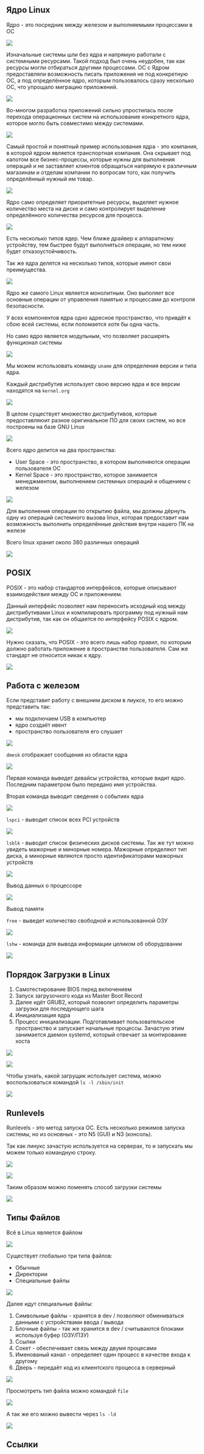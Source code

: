 
## Ядро Linux 

Ядро - это посредник между железом и выполняемыми процессами в ОС

![](_png/Pasted%20image%2020240716194853.png)

Изначальные системы шли без ядра и напрямую работали с системными ресурсами. Такой подход был очень неудобен, так как ресурсы могли отбираться другими процессами. ОС с Ядром предоставляли возможность писать приложения не под конкретную ОС, а под определённое ядро, которым пользовалось сразу несколько ОС, что упрощало миграцию приложений.

![](_png/Pasted%20image%2020240716195107.png)

Во-многом разработка приложений сильно упростилась после перехода операционных систем на использование конкретного ядра, которое могло быть совместимо между системами.

![](_png/Pasted%20image%2020240716195116.png)

Самый простой и понятный пример использования ядра - это компания, в которой ядром является транспортная компания. Она скрывает под капотом все бизнес-процессы, которые нужны для выполнения операций и не заставляет клиентов обращаться напрямую к различным магазинам и отделам компании по вопросам того, как получить определённый нужный им товар.

![](_png/Pasted%20image%2020240716195445.png)

Ядро само определяет приоритетные ресурсы, выделяет нужное количество места на диске и само контролирует выделение определённого количества ресурсов для процесса.

![](_png/Pasted%20image%2020240716195836.png)

Есть несколько типов ядер. Чем ближе драйвер к аппаратному устройству, тем быстрее будут выполняться операции, но тем ниже будет отказоустойчивость.

Так же ядра делятся на несколько типов, которые имеют свои преимущества.

![](_png/Pasted%20image%2020240716195919.png)

Ядро же самого Linux является монолитным. Оно выполяет все основные операции от управления памятью и процессами до контроля безопасности.

У всех компонентов ядра одно адресное пространство, что привдёт к сбою всей системы, если поломается хотя бы одна часть. 

Но само ядро является модульным, что позволяет расширять функционал системы

![](_png/Pasted%20image%2020240716200409.png)

Мы можем использовать команду `uname` для определения версии и типа ядра. 

Каждый дистрибутив использует свою версию ядра и все версии находятся на `kernel.org` 

![](_png/Pasted%20image%2020240716200702.png)

В целом существует множество дистрибутивов, которые предоставляюит разное оригинальное ПО для своих систем, но все построены на базе GNU Linux

![](_png/Pasted%20image%2020240716201026.png)

Всего ядро делится на два пространства:
- User Space - это пространство, в котором выполняются операции пользователя ОС
- Kernel Space - это пространство, которое занимается менеджментом, выполнением системных операций и общением с железом 

![](_png/Pasted%20image%2020240716201408.png)

Для выполнения операции по открытию файла, мы должны дёрнуть одну из операций системного вызова linux, которая предоставит нам возможность выполнить определённые действия внутри нашего ПК на железе

Всего linux хранит около 380 различных операций

![](_png/Pasted%20image%2020240716201550.png)

## POSIX

POSIX - это набор стандартов интерфейсов, которые описывают взаимодействия между ОС и приложением.

Данный интерфейс позволяет нам переносить исходный код между дистрибутивами Linux и компилировать программу под нужный нам дистрибутив, так как он общается по интерфейсу POSIX с ядром.

![](_png/Pasted%20image%2020240716202058.png)

Нужно сказать, что POSIX - это всего лишь набор правил, по которым должно работать приложение в пространстве пользователя. Сам же стандарт не относится никак к ядру. 

![](_png/Pasted%20image%2020240716202412.png)

## Работа с железом

Если представит работу с внешним диском в лиуксе, то его можно представить так:
- мы подключаем USB в компьютер
- ядро создаёт ивент
- пространство пользователя его слушает

![](_png/Pasted%20image%2020240718175025.png)

`dmesk` отображает сообщения из области ядра

![](_png/Pasted%20image%2020240718175214.png)

Первая команда выведет девайсы устройства, которые видит ядро. Последним параметром было передано имя устройства.

Вторая команда выводит сведения о событиях ядра

![](_png/Pasted%20image%2020240718175409.png)

`lspci` - выводит список всех PCI устройств

![](_png/Pasted%20image%2020240718180945.png)

`lsblk` - выводит список физических дисков системы. Так же тут можно увидеть мажорные и минорные номера. Мажорные определяют тип диска, а минорные являются просто идентификаторами мажорных устройств

![](_png/Pasted%20image%2020240718181057.png)

Вывод данных о процессоре

![](_png/Pasted%20image%2020240718181628.png)

Вывод памяти

`free` - выведет количество свободной и использованной ОЗУ

![](_png/Pasted%20image%2020240718181708.png)

`lshw` - команда для вывода информации целиком об оборудовании 

![](_png/Pasted%20image%2020240718181806.png)

## Порядок Загрузки в Linux 

1. Самотестирование BIOS перед включением
2. Запуск загрузочного кода из Master Boot Record
3. Далее идёт GRUB2, который позволит определить параметры загрузки для последующего шага
4. Инициализация ядра
5. Процесс инициализации. Подготавливает пользовательское пространство и запускает начальные процессы. Зачастую этим занимается даемон systemd, который отвечает за монтирование хоста

![](_png/Pasted%20image%2020240718191230.png)



![](_png/Pasted%20image%2020240718193055.png)

Чтобы узнать, какой загрущик использует система, можно воспользоваться командой `ls -l /sbin/init`

![](_png/Pasted%20image%2020240718193041.png)

## Runlevels 

Runlevels - это метод запуска ОС. Есть несколько режимов запуска системы, но из основных - это N5 (GUI) и N3 (консоль).

Так как линукс зачастую используется на серверах, то и запускать мы можем только командную строку. 

![](_png/Pasted%20image%2020240718193318.png)

![](_png/Pasted%20image%2020240718193411.png)

Таким образом можно поменять способ загрузки системы

![](_png/Pasted%20image%2020240718193518.png)

## Типы Файлов 

Всё в Linux является файлом

![](_png/Pasted%20image%2020240720142956.png)

Существует глобально три типа файлов:
- Обычные
- Директории
- Специальные файлы

![](_png/Pasted%20image%2020240720143052.png)

Далее идут специальные файлы:
1. Символьные файлы - хранятся в dev / позволяют обмениваться данными с устройствами ввода / вывода
2. Блочные файлы - так же хранится в dev / считываются блоками используя буфер (ОЗУ/ПЗУ)
3. Ссылки
4. Сокет - обеспечивает связь между двумя процесами
5. Именованый канал - определяет один процесс в качестве входа к другому
6. Дверь - передаёт код из клиентского процесса в серверный

![](_png/Pasted%20image%2020240720143643.png)

Просмотреть тип файла можно командой `file`

![](_png/Pasted%20image%2020240720143709.png)

А так же его можно вывести через `ls -ld`

![](_png/Pasted%20image%2020240720143734.png)
## Ссылки 













